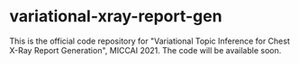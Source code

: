 # variational-xray-report-gen
This is the official code repository for "Variational Topic Inference for Chest X-Ray Report Generation", MICCAI 2021. The code will be available soon.
